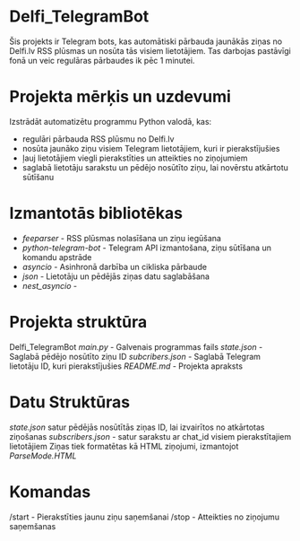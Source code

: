 # Delfi_TelegramBot
Šis projekts ir Telegram bots, kas automātiski pārbauda jaunākās ziņas no Delfi.lv RSS plūsmas un nosūta tās visiem lietotājiem. Tas darbojas pastāvīgi fonā un veic regulāras pārbaudes ik pēc 1 minutei.
# Projekta mērķis un uzdevumi
Izstrādāt automatizētu programmu Python valodā, kas:
- regulāri pārbauda RSS plūsmu no Delfi.lv
- nosūta jaunāko ziņu visiem Telegram lietotājiem, kuri ir pierakstījušies
- ļauj lietotājiem viegli pierakstīties un atteikties no ziņojumiem
- saglabā lietotāju sarakstu un pēdējo nosūtīto ziņu, lai novērstu atkārtotu sūtīšanu
# Izmantotās bibliotēkas
- _feeparser_ - RSS plūsmas nolasīšana un ziņu iegūšana
- _python-telegram-bot_ - Telegram API izmantošana, ziņu sūtīšana un komandu apstrāde
- _asyncio_ - Asinhronā darbība un cikliska pārbaude
- _json_ - Lietotāju un pēdējās ziņas datu saglabāšana
- _nest_asyncio_ - 
# Projekta struktūra
Delfi_TelegramBot
_main.py_ - Galvenais programmas fails
_state.json_ - Saglabā pēdējo nosūtīto ziņu ID
_subcribers.json_ - Saglabā Telegram lietotāju ID, kuri pierakstījušies
_README.md_ - Projekta apraksts
# Datu Struktūras
_state.json_ satur pēdējās nosūtītās ziņas ID, lai izvairītos no atkārtotas ziņošanas
_subscribers.json_ - satur sarakstu ar chat_id visiem pierakstītajiem lietotājiem
Ziņas tiek formatētas kā HTML ziņojumi, izmantojot _ParseMode.HTML_
# Komandas
/start - Pierakstīties jaunu ziņu saņemšanai
/stop - Atteikties no ziņojumu saņemšanas
